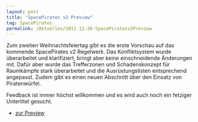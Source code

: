 ```yaml
---
layout: post
title: "SpacePirates v2 Preview"
tag: SpacePirates
permalink: /Aktuelles/2011-12-26-SpacePiratesv2Preview
---
```


Zum zweiten Weihnachtsfeiertag gibt es die erste Vorschau auf das kommende SpacePirates v2 Regelwerk. Das Konfliktsystem wurde überarbeitet und klarifiziert, bringt aber keine einschneidende Änderungen mit. Dafür aber wurde das Trefferzonen und Schadenskonzept für Raumkämpfe stark überarbeitet und die Ausrüstungslisten entsprechend angepasst. Zudem gibt es einen neuen Abschnitt über den Einsatz von Piratenwürfel.

Feedback ist immer höchst willkommen und es wird auch noch ein fetziger Untertitel gesucht.

- [zur Preview](https://spacepirates.jcgames.de/Spielregeln/)
